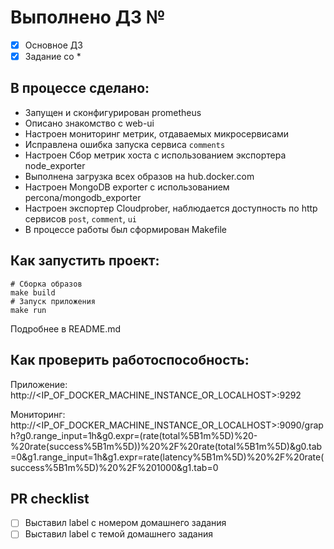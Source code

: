 # Выполнено ДЗ №

 - [x] Основное ДЗ
 - [x] Задание со *

## В процессе сделано:
 - Запущен и сконфигурирован prometheus
 - Описано знакомство с web-ui
 - Настроен мониторинг метрик, отдаваемых микросервисами
 - Исправлена ошибка запуска сервиса `comments`
 - Настроен Сбор метрик хоста с использованием экспортера node_exporter
 - Выполнена загрузка всех образов на hub.docker.com
 - Настроен MongoDB exporter с использованием percona/mongodb_exporter
 - Настроен экспортер Cloudprober, наблюдается доступность по http сервисов `post`, `comment`, `ui`
 - В процессе работы был сформирован Makefile


## Как запустить проект:

```shell
# Сборка образов
make build
# Запуск приложения
make run
```
Подробнее в README.md


## Как проверить работоспособность:

Приложение: http://<IP_OF_DOCKER_MACHINE_INSTANCE_OR_LOCALHOST>:9292

Мониторинг: http://<IP_OF_DOCKER_MACHINE_INSTANCE_OR_LOCALHOST>:9090/graph?g0.range_input=1h&g0.expr=(rate(total%5B1m%5D)%20-%20rate(success%5B1m%5D))%20%2F%20rate(total%5B1m%5D)&g0.tab=0&g1.range_input=1h&g1.expr=rate(latency%5B1m%5D)%20%2F%20rate(success%5B1m%5D)%20%2F%201000&g1.tab=0


## PR checklist
 - [ ] Выставил label с номером домашнего задания
 - [ ] Выставил label с темой домашнего задания
